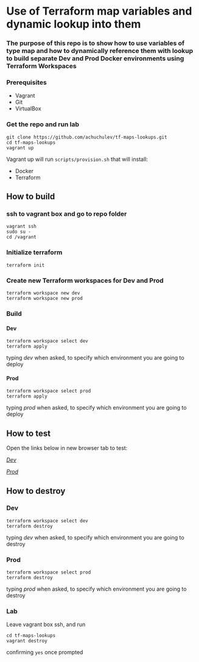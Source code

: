 # Use of Terraform map variables and dynamic lookup into them

### The purpose of this repo is to show how to use variables of type map and how to dynamically reference them with lookup to build separate Dev and Prod Docker environments using Terraform Workspaces

### Prerequisites

* Vagrant
* Git
* VirtualBox

### Get the repo and run lab

```
git clone https://github.com/achuchulev/tf-maps-lookups.git
cd tf-maps-lookups
vagrant up
```

Vagrant up will run `scripts/provision.sh` that will install:

- Docker
- Terraform


## How to build

### ssh to vagrant box and go to repo folder

```
vagrant ssh
sudo su -
cd /vagrant
```

### Initialize terraform

`terraform init`

### Create new Terraform workspaces for Dev and Prod

```
terraform workspace new dev
terraform workspace new prod
```

### Build 

#### Dev

```
terraform workspace select dev
terraform apply
```

typing _dev_ when asked, to specify which environment you are going to deploy

#### Prod

```
terraform workspace select prod
terraform apply
```
typing _prod_ when asked, to specify which environment you are going to deploy

## How to test 

Open the links below in new browser tab to test:

[*Dev*](http://192.168.0.10:8080)

[*Prod*](http://192.168.0.10:80)



## How to destroy

### Dev

```
terraform workspace select dev
terraform destroy
```

typing _dev_ when asked, to specify which environment you are going to destroy

### Prod

```
terraform workspace select prod
terraform destroy
```

typing _prod_ when asked, to specify which environment you are going to destroy

### Lab

Leave vagrant box ssh, and run

```
cd tf-maps-lookups
vagrant destroy
``` 

confirming `yes` once prompted
